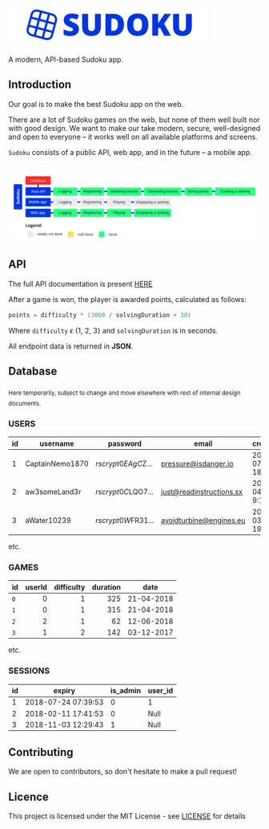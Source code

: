 # <img src="images/logo.png" height="70" alt="sudoku" />
A modern, API-based Sudoku app.

## Introduction

Our goal is to make the best Sudoku app on the web.

There are a lot of Sudoku games on the web, but none of them well built nor with good design.
We want to make our take modern, secure, well-designed and open to everyone – it works well on all available platforms and screens.

`Sudoku` consists of a public API, web app, and in the future – a mobile app.

# <img src="images/progress.svg" alt="Progress"/>

## API

The full API documentation is present [HERE](https://cdn.rawgit.com/Galactim/Sudoku/backend-doc/sudoku_backend/index.html)

After a game is won, the player is awarded points, calculated as follows:

```c
points = difficulty * (3000 / solvingDuration + 30)
```

Where `difficulty` ϵ {1, 2, 3} and `solvingDuration` is in seconds.

All endpoint data is returned in  **JSON**.

## Database

<sub>Here temporarily, subject to change and move elsewhere with rest of internal design documents.</sub>

### USERS
| id | username        | password             | email                   | created_at          | is_admin | points_total |
|----|-----------------|----------------------|-------------------------|---------------------|----------|--------------|
| 1  | CaptainNemo1870 | $rscrypt$0$EAgC$Z... | pressure@isdanger.io    | 2018-07-23 18:18:24 | 0        | 15134        |
| 2  | aw3someLand3r   | $rscrypt$0$C$LQO7... | just@readinstructions.sx | 2024-04-13 9:11:06  | 1        | 323543       |
| 3  | aWater10239     | $rscrypt$0$W$FR31... | avoidturbine@engines.eu | 2034-03-21 19:11:06 | 0        | 425          |
etc.

### GAMES

|  id | userId | difficulty | duration |    date    |
|-----|-------:|-----------:|---------:|------------|
| `0` |    0   |      1     |    325   | 21-04-2018 |
| `1` |    0   |      1     |    315   | 21-04-2018 |
| `2` |    2   |      1     |     62   | 12-06-2018 |
| `3` |    1   |      2     |    142   | 03-12-2017 |
etc.

### SESSIONS

| id | expiry              | is_admin | user_id |
|----|---------------------|----------|---------|
| 1  | 2018-07-24 07:39:53 | 0        | 1       |
| 2  | 2018-02-11 17:41:53 | 0        | Null    |
| 3  | 2018-11-03 12:29:43 | 1        | Null    |

## Contributing

We are open to contributors, so don't hesitate to make a pull request!

## Licence

This project is licensed under the MIT License - see [LICENSE](LICENSE) for details
